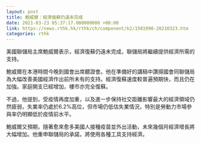 ```yaml
---
layout: post
title: 鮑威爾：經濟復蘇仍遠未完成
date: 2021-03-23 05:37:17.000000000 +08:00
link: https://news.rthk.hk/rthk/ch/component/k2/1581990-20210323.htm
categories: rthk
---
```


美國聯儲局主席鮑威爾表示，經濟復蘇仍遠未完成，聯儲局將繼續提供經濟所需的支持。

鮑威爾在本港時間今晚到國會出席聽證會。他在準備好的講稿中讚揚國會同聯儲局為大幅改善美國經濟作出前所未有的支持。經濟復蘇速度較普遍預期快，而且仍在加強。家庭開支已經增加，樓市亦完全復蘇。

不過，他提到，受疫情再度加重，以及進一步保持社交距離影響最大的經濟領域仍然疲弱，失業率仍處於6.2%高位，但市場仍低估失業情況，特別是勞動力市場參與率仍明顯低於疫情前水平。

鮑威爾又預期，隨著愈來愈多美國人接種疫苗並外出活動，未來幾個月經濟增長將大幅增加。他重申聯儲局的承諾，將使用各種工具支持經濟。
